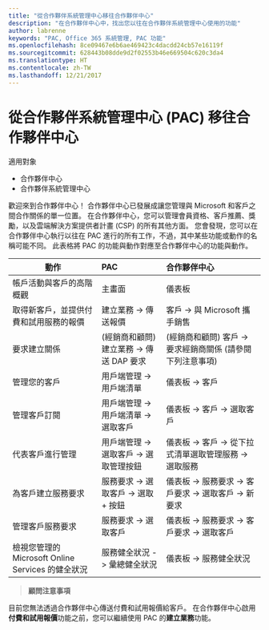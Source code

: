 ```yaml
---
title: "從合作夥伴系統管理中心移往合作夥伴中心"
description: "在合作夥伴中心中，找出您以往在合作夥伴系統管理中心使用的功能"
author: labrenne
keywords: "PAC, Office 365 系統管理, PAC 功能"
ms.openlocfilehash: 8ce09467e6b6ae469423c4dacdd24cb57e16119f
ms.sourcegitcommit: 628443b08dde9d2f02553b46e669504c620c3da4
ms.translationtype: HT
ms.contentlocale: zh-TW
ms.lasthandoff: 12/21/2017
---
```

# <a name="moving-from-partner-admin-center-pac-to-partner-center"></a>從合作夥伴系統管理中心 (PAC) 移往合作夥伴中心

適用對象
- 合作夥伴中心
- 合作夥伴系統管理中心

歡迎來到合作夥伴中心！ 合作夥伴中心已發展成讓您管理與 Microsoft 和客戶之間合作關係的單一位置。 在合作夥伴中心，您可以管理會員資格、客戶推薦、獎勵，以及雲端解決方案提供者計畫 (CSP) 的所有其他方面。 您會發現，您可以在合作夥伴中心執行以往在 PAC 進行的所有工作，不過，其中某些功能或動作的名稱可能不同。 此表格將 PAC 的功能與動作對應至合作夥伴中心的功能與動作。


|**動作**   |**PAC**   |**合作夥伴中心**   |
|--------------|:--------------|:---------------|
|帳戶活動與客戶的高階概觀|主畫面|儀表板|
|取得新客戶，並提供付費和試用服務的報價|建立業務 -> 傳送報價|客戶 -> 與 Microsoft 攜手銷售|
|要求建立關係|(經銷商和顧問) 建立業務 -> 傳送 DAP 要求|(經銷商和顧問) 客戶 -> 要求經銷商關係 (請參閱下列注意事項)|
|管理您的客戶|用戶端管理 -> 用戶端清單|儀表板 -> 客戶|
|管理客戶訂閱|用戶端管理 -> 用戶端清單 -> 選取客戶|儀表板 -> 客戶 -> 選取客戶|
|代表客戶進行管理|用戶端管理 -> 選取客戶 -> 選取管理按鈕|儀表板 -> 客戶 -> 從下拉式清單選取管理服務 -> 選取服務|
|為客戶建立服務要求|服務要求 -> 選取客戶 -> 選取 + 按鈕 | 儀表板 -> 服務要求 -> 客戶要求 -> 選取客戶 -> 新要求|
|管理客戶服務要求| 服務要求 -> 選取客戶|儀表板 -> 服務要求 -> 客戶要求 -> 選取客戶|
|檢視您管理的 Microsoft Online Services 的健全狀況|服務健全狀況 -> 彙總健全狀況|儀表板 -> 服務健全狀況|

>**顧問注意事項**<br> 

目前您無法透過合作夥伴中心傳送付費和試用報價給客戶。  在合作夥伴中心啟用**付費和試用報價**功能之前，您可以繼續使用 PAC 的**建立業務**功能。